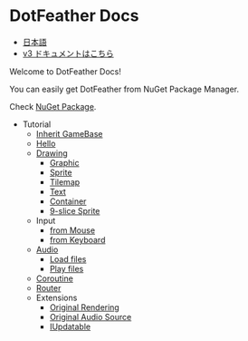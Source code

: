 # DotFeather Docs

- [日本語](ja/index.md)
- [v3 ドキュメントはこちら](../index.md)

Welcome to DotFeather Docs!

You can easily get DotFeather from NuGet Package Manager.

Check [NuGet Package](https://www.nuget.org/packages/DotFeather/).

- Tutorial
	- [Inherit GameBase](gamebase.md)
	- [Hello](hello.md)
	- [Drawing](drawing.md)
		- [Graphic](drawing/graphic.md)
		- [Sprite](drawing/sprite.md)
		- [Tilemap](drawing/tilemap.md)
		- [Text](drawing/text.md)
		- [Container](drawing/container.md)
		- [9-slice Sprite](drawing/9slice.md)
	- Input
		- [from Mouse](input/mouse.md)
		- [from Keyboard](input/keyboard.md)
	- [Audio](audio.md)
		- [Load files](audio/load.md)
		- [Play files](audio/play.md)
	- [Coroutine](coroutine.md)
	- [Router](router.md)
	- Extensions
		- [Original Rendering](plugin/render.md)
		- [Original Audio Source](plugin/audiosource.md)
		- [IUpdatable](plugin/updatable.md)

<!--
	- Official Plugins (TBD)
		- DotFeather.UI
		- DotFeather.Management
		- DotFeather.UI.Mvvm
-->
